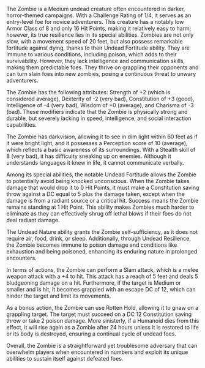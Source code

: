 The Zombie is a Medium undead creature often encountered in darker, horror-themed campaigns. With a Challenge Rating of 1/4, it serves as an entry-level foe for novice adventurers. This creature has a notably low Armor Class of 8 and only 16 Hit Points, making it relatively easy to harm; however, its true resilience lies in its special abilities. Zombies are not only slow, with a movement speed of 20 feet, but also possess remarkable fortitude against dying, thanks to their Undead Fortitude ability. They are immune to various conditions, including poison, which adds to their survivability. However, they lack intelligence and communication skills, making them predictable foes. They thrive on grappling their opponents and can turn slain foes into new zombies, posing a continuous threat to unwary adventurers.

The Zombie has the following attributes: Strength of +2 (which is considered average), Dexterity of -2 (very bad), Constitution of +3 (good), Intelligence of -4 (very bad), Wisdom of +0 (average), and Charisma of -3 (bad). These modifiers indicate that the Zombie is physically strong and durable, but severely lacking in speed, intelligence, and social interaction capabilities. 

The Zombie has darkvision, allowing it to see in dim light within 60 feet as if it were bright light, and it possesses a Perception score of 10 (average), which reflects a basic awareness of its surroundings. With a Stealth skill of 8 (very bad), it has difficulty sneaking up on enemies. Although it understands languages it knew in life, it cannot communicate verbally.

Among its special abilities, the notable Undead Fortitude allows the Zombie to potentially avoid being knocked unconscious. When the Zombie takes damage that would drop it to 0 Hit Points, it must make a Constitution saving throw against a DC equal to 5 plus the damage taken, except when the damage is from a radiant source or a critical hit. Success means the Zombie remains standing at 1 Hit Point. This ability makes Zombies much harder to eliminate as they can effectively shrug off lethal blows if their foes do not deal radiant damage.

The Undead Nature ability grants the Zombie self-sufficiency, as it does not require air, food, drink, or sleep. Additionally, through Undead Resilience, the Zombie becomes immune to poison damage and conditions like exhaustion and being poisoned, enhancing its enduring nature in prolonged encounters.

In terms of actions, the Zombie can perform a Slam attack, which is a melee weapon attack with a +4 to hit. This attack has a reach of 5 feet and deals 5 bludgeoning damage on a hit. Furthermore, if the target is Medium or smaller and is hit, it becomes grappled with an escape DC of 12, which can hinder the target and limit its movements.

As a bonus action, the Zombie can use Rotten Hold, allowing it to gnaw on a grappling target. The target must succeed on a DC 12 Constitution saving throw or take 2 poison damage. More sinisterly, if a Humanoid dies from this effect, it will rise again as a Zombie after 24 hours unless it is restored to life or its body is destroyed, ensuring a continual cycle of undead foes.

Overall, the Zombie is a straightforward yet troublesome adversary that can overwhelm players when encountered in numbers and exploit its unique abilities to sustain itself against defeated foes.
